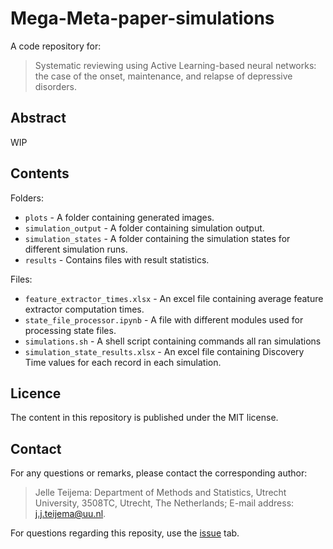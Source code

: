 # Mega-Meta-paper-simulations

A code repository for:
>Systematic reviewing using Active Learning-based neural networks: the case of the onset, maintenance, and relapse of depressive disorders.

## Abstract

WIP

## Contents

Folders:
- `plots` - A folder containing generated images.
- `simulation_output` - A folder containing simulation output.
- `simulation_states` - A folder containing the simulation states for different simulation runs.
- `results` - Contains files with result statistics.

Files:
- `feature_extractor_times.xlsx` - An excel file containing average feature extractor computation times.
- `state_file_processor.ipynb` - A file with different modules used for processing state files.
- `simulations.sh` - A shell script containing commands all ran simulations
- `simulation_state_results.xlsx` - An excel file containing Discovery Time values for each record in each simulation.


## Licence

The content in this repository is published under the MIT license.

## Contact

For any questions or remarks, please contact the corresponding author: 
>Jelle Teijema: Department of Methods and Statistics, Utrecht University, 3508TC, Utrecht, The Netherlands; 
>E-mail address: j.j.teijema@uu.nl.

For questions regarding this reposity, use the [issue](https://github.com/JTeijema/Mega-Meta-paper-simulations/issues) tab.
